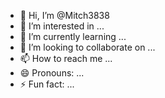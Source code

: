 - 👋 Hi, I’m @Mitch3838
- 👀 I’m interested in ...
- 🌱 I’m currently learning ...
- 💞️ I’m looking to collaborate on ...
- 📫 How to reach me ...
- 😄 Pronouns: ...
- ⚡ Fun fact: ...

<!---
Mitch3838/Mitch3838 is a ✨ special ✨ repository because its `README.md` (this file) appears on your GitHub profile.
You can click the Preview link to take a look at your changes.
--->
